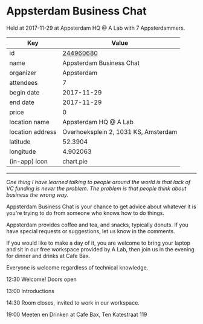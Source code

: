 # Appsterdam Business Chat
Held at 2017-11-29 at Appsterdam HQ @ A Lab with 7 Appsterdammers.
        
|Key|Value
|---|---|
|id|[244960680](https://www.meetup.com/appsterdam/events/244960680/)|
|name|Appsterdam Business Chat|
|organizer|Appsterdam|
|attendees|7|
|begin date|2017-11-29|
|end date|2017-11-29|
|price|0|
|location name|Appsterdam HQ @ A Lab|
|location address|Overhoeksplein 2, 1031 KS, Amsterdam|
|latitude|52.3904|
|longitude|4.902063|
|(in-app) icon|chart.pie|

---

*One thing I have learned talking to people around the world is that lack of VC funding is never the problem. The problem is that people think about business the wrong way.*

Appsterdam Business Chat is your chance to get advice about whatever it is you're trying to do from someone who knows how to do things.

Appsterdam provides coffee and tea, and snacks, typically donuts. If you have special requests or suggestions, let us know in the comments.

If you would like to make a day of it, you are welcome to bring your laptop and sit in our free workspace provided by A Lab, then join us in the evening for dinner and drinks at Cafe Bax.

Everyone is welcome regardless of technical knowledge.

12:30 Welcome! Doors open

13:00 Introductions

14:30 Room closes, invited to work in our workspace.

19:00 Meeten en Drinken at Cafe Bax, Ten Katestraat 119


